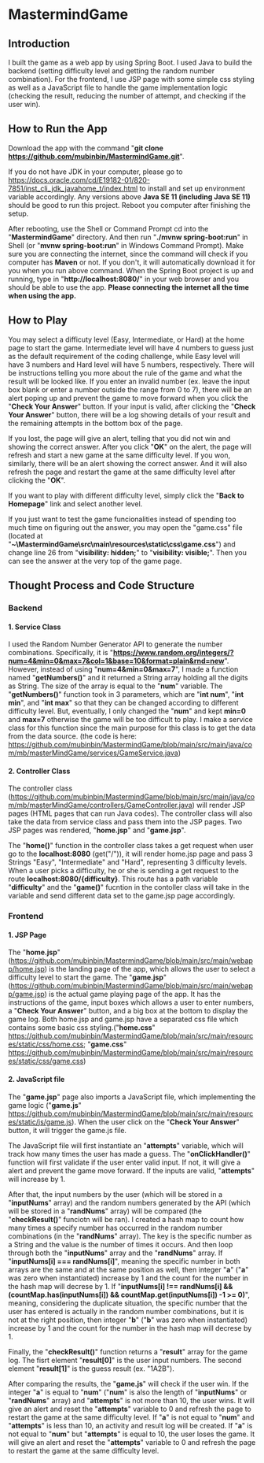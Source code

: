 # MastermindGame

## Introduction ##
I built the game as a web app by using Spring Boot. I used Java to build the backend (setting difficulty level and getting the random number combination). For the frontend, I use JSP page with some simple css styling as well as a JavaScript file to handle the game implementation logic (checking the result, reducing the number of attempt, and checking if the user win).

## How to Run the App ##
Download the app with the command "**git clone https://github.com/mubinbin/MastermindGame.git**".

If you do not have JDK in your computer, please go to https://docs.oracle.com/cd/E19182-01/820-7851/inst_cli_jdk_javahome_t/index.html to install and set up environment variable accordingly. Any versions above **Java SE 11 (including Java SE 11)** should be good to run this project. Reboot you computer after finishing the setup. 

After rebooting, use the Shell or Command Prompt cd into the "**MastermindGame**" directory. And then run "**./mvnw spring-boot:run**" in Shell (or "**mvnw spring-boot:run**" in Windows Command Prompt). Make sure you are connecting the internet, since the command will check if you computer has **Maven** or not. If you don't, it will automatically download it for you when you run above command. When the Spring Boot project is up and running, type in "**http://localhost:8080/**" in your web browser and you should be able to use the app. **Please connecting the internet all the time when using the app.**

## How to Play ##
You may select a difficuty level (Easy, Intermediate, or Hard) at the home page to start the game. Intermediate level will have 4 numbers to guess just as the default requirement of the coding challenge, while Easy level will have 3 numbers and Hard level will have 5 numbers, respectively. There will be instructions telling you more about the rule of the game and what the result will be looked like. If you enter an invalid number (ex. leave the input box blank or enter a number outside the range from 0 to 7), there will be an alert poping up and prevent the game to move forward when you click the "**Check Your Answer**" button. If your input is valid, after clicking the "**Check Your Answer**" button, there will be a log showing details of your result and the remaining attempts in the bottom box of the page.

If you lost, the page will give an alert, telling that you did not win and showing the correct answer. After you click "**OK**" on the alert, the page will refresh and start a new game at the same difficulty level. If you won, similarly, there will be an alert showing the correct answer. And it will also refresh the page and restart the game at the same difficulty level after clicking the "**OK**".

If you want to play with different difficulty level, simply click the "**Back to Homepage**" link and select another level.

If you just want to test the game funcionalities instead of spending too much time on figuring out the answer, you may open the "game.css" file (located at "**~\MastermindGame\src\main\resources\static\css\game.css**") and change line 26 from "**visibility: hidden;**" to "**visibility: visible;**". Then you can see the answer at the very top of the game page.

## Thought Process and Code Structure ##
### Backend ###
#### 1. Service Class ####
I used the Random Number Generator API to generate the number combinations. Specifically, it is "**https://www.random.org/integers/?num=4&min=0&max=7&col=1&base=10&format=plain&rnd=new**". However, instead of using "**num=4&min=0&max=7**", I made a function named "**getNumbers()**" and it returned a String array holding all the digits as String. The size of the array is equal to the "**num**" variable. The "**getNumbers()**" function took in 3 parameters, which are "**int num**", "**int min**", and "**int max**" so that they can be changed according to different difficulty level. But, eventually, I only changed the "**num**" and kept **min=0** and **max=7** otherwise the game will be too difficult to play. I make a service class for this function since the main purpose for this class is to get the data from the data source. (the code is here: https://github.com/mubinbin/MastermindGame/blob/main/src/main/java/com/mb/masterMindGame/services/GameService.java)

#### 2. Controller Class ####
The controller class (https://github.com/mubinbin/MastermindGame/blob/main/src/main/java/com/mb/masterMindGame/controllers/GameController.java) will render JSP pages (HTML pages that can run Java codes). The controller class will also take the data from service class and pass them into the JSP pages. Two JSP pages was rendered, "**home.jsp**" and "**game.jsp**".

The "**home()**" function in the controller class takes a get request when user go to the **localhost:8080** (get("/")), it will render home.jsp page and pass 3 Strings "Easy", "Intermediate" and "Hard", representing 3 difficulty levels. When a user picks a difficulty, he or she is sending a get request to the route **localhost:8080/{difficulty}**. This route has a path variable "**difficulty**" and the "**game()**" fucntion in the contoller class will take in the variable and send different data set to the game.jsp page accordingly.

### Frontend ###
#### 1. JSP Page ####
The "**home.jsp**" (https://github.com/mubinbin/MastermindGame/blob/main/src/main/webapp/home.jsp) is the landing page of the app, which allows the user to select a difficulty level to start the game. The "**game.jsp**" (https://github.com/mubinbin/MastermindGame/blob/main/src/main/webapp/game.jsp) is the actual game playing page of the app. It has the instructions of the game, input boxes which allows a user to enter numbers, a "**Check Your Answer**" button, and a big box at the bottom to display the game log. Both home.jsp and game.jsp have a separated css file which contains some basic css styling.("**home.css**" https://github.com/mubinbin/MastermindGame/blob/main/src/main/resources/static/css/home.css; "**game.css**" https://github.com/mubinbin/MastermindGame/blob/main/src/main/resources/static/css/game.css)

#### 2. JavaScript file ####
The "**game.jsp**" page also imports a JavaScript file, which implementing the game logic ("**game.js**" https://github.com/mubinbin/MastermindGame/blob/main/src/main/resources/static/js/game.js). When the user click on the "**Check Your Answer**" button, it will trigger the game.js file. 

The JavaScript file will first instantiate an "**attempts**" variable, which will track how many times the user has made a guess. The "**onClickHandler()**" function will first validate if the user enter valid input. If not, it will give a alert and prevent the game move forward. If the inputs are valid, "**attempts**" will increase by 1. 

After that, the input numbers by the user (which will be stored in a "**inputNums**" array) and the random numbers generated by the API (which will be stored in a "**randNums**" array) will be compared (the "**checkResult()**" funciotn will be ran). I created a hash map to count how many times a specify number has occurred in the random number combinations (in the "**randNums**" array). The key is the specific number as a String and the value is the number of times it occurs. And then loop through both the "**inputNums**" array and the "**randNums**" array. If "**inputNums[i] === randNums[i]**", meaning the specific number in both arrays are the same and at the same position as well, then integer "**a**" ("**a**" was zero when instantiated) increase by 1 and the count for the number in the hash map will decrese by 1. If "**inputNums[i] !== randNums[i] && (countMap.has(inputNums[i]) && countMap.get(inputNums[i]) -1 >= 0)**", meaning, considering the duplicate situation, the specific number that the user has entered is actually in the random number combinations, but it is not at the right position, then integer "**b**" ("**b**" was zero when instantiated) increase by 1 and the count for the number in the hash map will decrese by 1.

Finally, the "**checkResult()**" function returns a "**result**" array for the game log. The fisrt element "**result[0]**" is the user input numbers. The second element "**result[1]**" is the guess result (ex. "1A2B").

After comparing the results, the "**game.js**" will check if the user win. If the integer "**a**" is equal to "**num**" ("**num**" is also the length of "**inputNums**" or "**randNums**" array) and "**attempts**" is not more than 10, the user wins. It will give an alert and reset the "**attempts**" variable to 0 and refresh the page to restart the game at the same difficulty level. If "**a**" is not equal to "**num**" and "**attempts**" is less than 10, an activity and result log will be created. If "**a**" is not equal to "**num**" but "**attempts**" is equal to 10, the user loses the game. It will give an alert and reset the "**attempts**" variable to 0 and refresh the page to restart the game at the same difficulty level.
